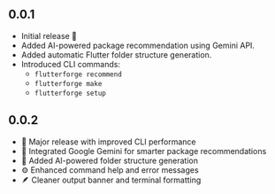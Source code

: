 ## 0.0.1

- Initial release 🎉
- Added AI-powered package recommendation using Gemini API.
- Added automatic Flutter folder structure generation.
- Introduced CLI commands:
  - `flutterforge recommend`
  - `flutterforge make`
  - `flutterforge setup`

## 0.0.2
- 🚀 Major release with improved CLI performance
- 🧠 Integrated Google Gemini for smarter package recommendations
- 🧩 Added AI-powered folder structure generation
- ⚙️ Enhanced command help and error messages
- 🪶 Cleaner output banner and terminal formatting